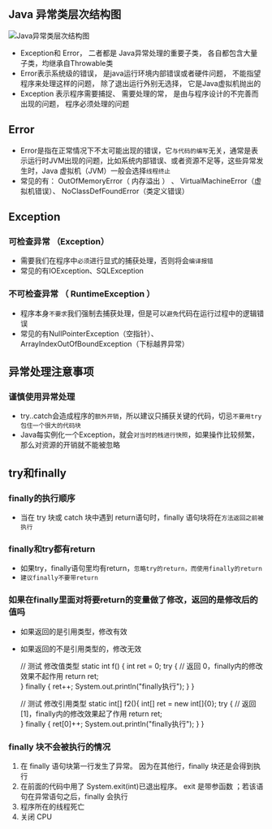 ##  Java 异常类层次结构图
![Java异常类层次结构图](https://note.youdao.com/yws/public/resource/443915cbe32b82c13708e64cb87b94c1/xmlnote/162299FE2B6A486C93E087238CA921FF/12484)
- Exception和 Error， ⼆者都是 Java异常处理的重要⼦类， 各⾃都包含⼤量⼦类，均继承自Throwable类
- Error表⽰系统级的错误， 是java运⾏环境内部错误或者硬件问题， 不能指望程序来处理这样的问题， 除了退出运⾏外别⽆选择， 它是Java虚拟机抛出的
- Exception 表⽰程序需要捕捉、 需要处理的常， 是由与程序设计的不完善⽽出现的问题， 程序必须处理的问题

## Error
- Error是指在正常情况下不太可能出现的错误，它`与代码的编写`无关，通常是表示运行时JVM出现的问题，比如系统内部错误、或者资源不足等，这些异常发生时，Java 虚拟机（JVM）一般会选择`线程终止`
- 常见的有： OutOfMemoryError（ 内存溢出 ） 、 VirtualMachineError（虚拟机错误）、 NoClassDefFoundError（类定义错误）

## Exception
### 可检查异常 （Exception）
- 需要我们在程序中`必须`进行显式的捕获处理，否则将会`编译报错`
- 常见的有IOException、SQLException

### 不可检查异常 （ RuntimeException ）
- 程序本身`不要求`我们强制去捕获处理，但是可以`避免`代码在运行过程中的逻辑错误
- 常见的有NullPointerException（空指针）、ArrayIndexOutOfBoundException（下标越界异常）

## 异常处理注意事项
### 谨慎使用异常处理
- try..catch会造成程序的`额外开销`，所以建议只捕获关键的代码，切忌`不要用try包住一个很大的代码块`
- Java每实例化一个Exception，就会`对当时的栈进行快照`，如果操作比较频繁，那么对资源的开销就不能被忽略

## try和finally
### finally的执行顺序
- 当在 try 块或 catch 块中遇到 return语句时，finally 语句块将在`方法返回之前被执行`

### finally和try都有return
- 如果try，finally语句里均有return，`忽略try的return，而使用finally的return`
- `建议finally不要带return`


### 如果在finally里面对将要return的变量做了修改，返回的是修改后的值吗
- 如果返回的是引用类型，修改有效
- 如果返回的不是引用类型的，修改无效


    // 测试 修改值类型
    static int f() {
        int ret = 0;
        try {
        	// 返回 0，finally内的修改效果不起作用
            return ret;  
        } finally {
            ret++;
            System.out.println("finally执行");
        }
    }
    
    // 测试 修改引用类型
    static int[] f2(){
        int[] ret = new int[]{0};
        try {
        	// 返回 [1]，finally内的修改效果起了作用
            return ret;  
        } finally {
            ret[0]++;
            System.out.println("finally执行");
        }
    }

### finally 块不会被执行的情况
1. 在 finally 语句块第一行发生了异常。 因为在其他行，finally 块还是会得到执行
2. 在前面的代码中用了 System.exit(int)已退出程序。 exit 是带参函数 ；若该语句在异常语句之后，finally 会执行
3. 程序所在的线程死亡
4. 关闭 CPU
